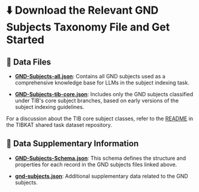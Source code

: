 # ⬇️ Download the Relevant GND Subjects Taxonomy File and Get Started

## 📂 Data Files

- [**GND-Subjects-all.json**](https://github.com/jd-coderepos/llms4subjects/blob/main/shared-task-datasets/GND/dataset/GND-Subjects-all.json): Contains all GND subjects used as a comprehensive knowledge base for LLMs in the subject indexing task.

- [**GND-Subjects-tib-core.json**](https://github.com/jd-coderepos/llms4subjects/blob/main/shared-task-datasets/GND/dataset/GND-Subjects-tib-core.json): Includes only the GND subjects classified under TIB's core subject branches, based on early versions of the subject indexing guidelines.

For a discussion about the TIB core subject classes, refer to the [README](https://github.com/jd-coderepos/llms4subjects/blob/main/shared-task-datasets/TIBKAT/README.md) in the TIBKAT shared task dataset repository.

## 📑 Data Supplementary Information

- [**GND-Subjects-Schema.json**](https://github.com/jd-coderepos/llms4subjects/blob/main/shared-task-datasets/GND/dataset/GND-Subjects-Schema.json): This schema defines the structure and properties for each record in the GND subjects files linked above.

- [**gnd-subjects.json**](https://github.com/jd-coderepos/llms4subjects/blob/main/shared-task-datasets/GND/dataset/gnd-subjects.json): Additional supplementary data related to the GND subjects.
